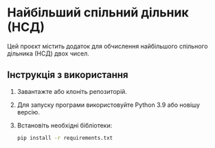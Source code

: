 # Найбільший спільний дільник (НСД)

Цей проєкт містить додаток для обчислення найбільшого спільного дільника (НСД) двох чисел.

## Інструкція з використання

1. Завантажте або клоніть репозиторій.
2. Для запуску програми використовуйте Python 3.9 або новішу версію.
3. Встановіть необхідні бібліотеки:

   ```bash
   pip install -r requirements.txt
